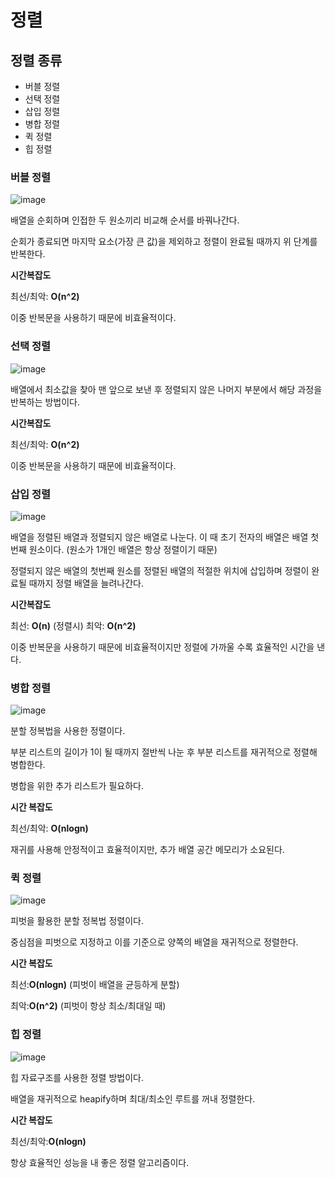 # 정렬

## 정렬 종류
- 버블 정렬
- 선택 정렬
- 삽입 정렬
- 병합 정렬
- 퀵 정렬
- 힙 정렬

### 버블 정렬

![image](https://github.com/dlrkdus/CS_STUDY/assets/99721126/cc507c1b-3195-4e0d-acb2-a782de69bdbf)

배열을 순회하며 인접한 두 원소끼리 비교해 순서를 바꿔나간다.

순회가 종료되면 마지막 요소(가장 큰 값)을 제외하고 정렬이 완료될 때까지 위 단계를 반복한다.

**시간복잡도**

최선/최악: **O(n^2)**

이중 반복문을 사용하기 때문에 비효율적이다. 

### 선택 정렬

![image](https://github.com/dlrkdus/CS_STUDY/assets/99721126/ebe65578-474f-47cd-9036-24a13a2b280e)

배열에서 최소값을 찾아 맨 앞으로 보낸 후 정렬되지 않은 나머지 부분에서 해당 과정을 반복하는 방법이다.

**시간복잡도**

최선/최악: **O(n^2)**

이중 반복문을 사용하기 때문에 비효율적이다. 

### 삽입 정렬

![image](https://github.com/dlrkdus/CS_STUDY/assets/99721126/f5f3f715-8bc3-4da8-816a-45cfc6a25289)

배열을 정렬된 배열과 정렬되지 않은 배열로 나눈다. 이 때 초기 전자의 배열은 배열 첫번째 원소이다. (원소가 1개인 배열은 항상 정렬이기 때문)

정렬되지 않은 배열의 첫번째 원소를 정렬된 배열의 적절한 위치에 삽입하며 정렬이 완료될 때까지 정렬 배열을 늘려나간다. 

**시간복잡도**

최선: **O(n)** (정렬시)
최악: **O(n^2)**

이중 반복문을 사용하기 때문에 비효율적이지만 정렬에 가까울 수록 효율적인 시간을 낸다.

### 병합 정렬

![image](https://github.com/dlrkdus/CS_STUDY/assets/99721126/315cfde7-874a-472b-ad16-852eb50165d2)

분할 정복법을 사용한 정렬이다. 

부분 리스트의 길이가 1이 될 때까지 절반씩 나눈 후 부분 리스트를 재귀적으로 정렬해 병합한다. 

병합을 위한 추가 리스트가 필요하다.

**시간 복잡도**

최선/최악: **O(nlogn)**

재귀를 사용해 안정적이고 효율적이지만, 추가 배열 공간 메모리가 소요된다.

### 퀵 정렬
![image](https://github.com/dlrkdus/CS_STUDY/assets/99721126/69cf427a-64f4-46ba-9bf7-8a897bbf130b)

피벗을 활용한 분할 정복법 정렬이다.

중심점을 피벗으로 지정하고 이를 기준으로 양쪽의 배열을 재귀적으로 정렬한다.

**시간 복잡도**

최선:**O(nlogn)** (피벗이 배열을 균등하게 분할)

최악:**O(n^2)** (피벗이 항상 최소/최대일 때)

### 힙 정렬

![image](https://github.com/dlrkdus/CS_STUDY/assets/99721126/03396039-a6aa-4126-9470-8ac65722d81e)

힙 자료구조를 사용한 정렬 방법이다.

배열을 재귀적으로 heapify하며 최대/최소인 루트를 꺼내 정렬한다.

**시간 복잡도**

최선/최악:**O(nlogn)**

항상 효율적인 성능을 내 좋은 정렬 알고리즘이다.












